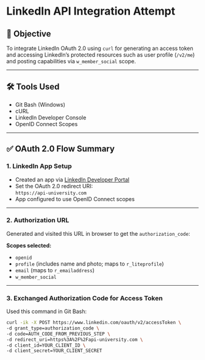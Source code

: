 # LinkedIn API Integration Attempt

## 📌 Objective

To integrate LinkedIn OAuth 2.0 using `curl` for generating an access token and accessing LinkedIn’s protected resources such as user profile (`/v2/me`) and posting capabilities via `w_member_social` scope.

---

## 🛠️ Tools Used

- Git Bash (Windows)
- cURL
- LinkedIn Developer Console
- OpenID Connect Scopes

---

## ✅ OAuth 2.0 Flow Summary

### 1. LinkedIn App Setup

- Created an app via [LinkedIn Developer Portal](https://www.linkedin.com/developers/)
- Set the OAuth 2.0 redirect URI:  
  `https://api-university.com`
- App configured to use OpenID Connect scopes

---

### 2. Authorization URL

Generated and visited this URL in browser to get the `authorization_code`:

**Scopes selected:**
- `openid`
- `profile` (includes name and photo; maps to `r_liteprofile`)
- `email` (maps to `r_emailaddress`)
- `w_member_social`

---

### 3. Exchanged Authorization Code for Access Token

Used this command in Git Bash:

```bash
curl -ik -X POST https://www.linkedin.com/oauth/v2/accessToken \
-d grant_type=authorization_code \
-d code=AUTH_CODE_FROM_PREVIOUS_STEP \
-d redirect_uri=https%3A%2F%2Fapi-university.com \
-d client_id=YOUR_CLIENT_ID \
-d client_secret=YOUR_CLIENT_SECRET

